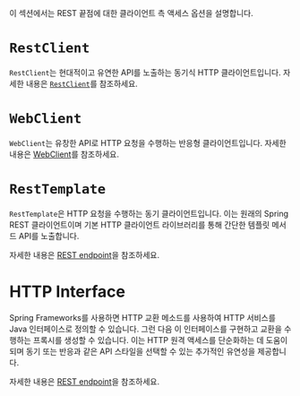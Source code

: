 <p>이 섹션에서는 REST 끝점에 대한 클라이언트 측 액세스 옵션을 설명합니다.</p>
<h1 id="restclient"><code>RestClient</code></h1>
<p><code>RestClient</code>는 현대적이고 유연한 API를 노출하는 동기식 HTTP 클라이언트입니다. 자세한 내용은 <a href="https://docs.spring.io/spring-framework/reference/integration/rest-clients.html#rest-restclient"><code>RestClient</code></a>를 참조하세요.</p>
<h1 id="webclient"><code>WebClient</code></h1>
<p><code>WebClient</code>는 유창한 API로 HTTP 요청을 수행하는 반응형 클라이언트입니다. 자세한 내용은 <a href="https://docs.spring.io/spring-framework/reference/web/webflux-webclient.html">WebClient</a>를 참조하세요.</p>
<h1 id="resttemplate"><code>RestTemplate</code></h1>
<p><code>RestTemplate</code>은 HTTP 요청을 수행하는 동기 클라이언트입니다. 이는 원래의 Spring REST 클라이언트이며 기본 HTTP 클라이언트 라이브러리를 통해 간단한 템플릿 메서드 API를 노출합니다.</p>
<p>자세한 내용은 <a href="https://docs.spring.io/spring-framework/reference/integration/rest-clients.html">REST endpoint</a>을 참조하세요.</p>
<h1 id="http-interface">HTTP Interface</h1>
<p>Spring Frameworks를 사용하면 HTTP 교환 메소드를 사용하여 HTTP 서비스를 Java 인터페이스로 정의할 수 있습니다. 그런 다음 이 인터페이스를 구현하고 교환을 수행하는 프록시를 생성할 수 있습니다. 이는 HTTP 원격 액세스를 단순화하는 데 도움이 되며 동기 또는 반응과 같은 API 스타일을 선택할 수 있는 추가적인 유연성을 제공합니다.</p>
<p>자세한 내용은 <a href="https://docs.spring.io/spring-framework/reference/integration/rest-clients.html#rest-http-interface">REST endpoint</a>을 참조하세요.</p>